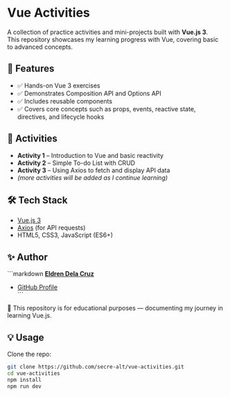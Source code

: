 # Vue Activities

A collection of practice activities and mini-projects built with **Vue.js 3**.  
This repository showcases my learning progress with Vue, covering basic to advanced concepts.

## 🚀 Features
- ✅ Hands-on Vue 3 exercises  
- ✅ Demonstrates Composition API and Options API  
- ✅ Includes reusable components  
- ✅ Covers core concepts such as props, events, reactive state, directives, and lifecycle hooks  

## 📂 Activities
- **Activity 1** – Introduction to Vue and basic reactivity  
- **Activity 2** – Simple To-do List with CRUD 
- **Activity 3** – Using Axios to fetch and display API data  
- *(more activities will be added as I continue learning)*  

## 🛠️ Tech Stack
- [Vue.js 3](https://vuejs.org/)  
- [Axios](https://axios-http.com/) (for API requests)  
- HTML5, CSS3, JavaScript (ES6+)  
## ✨ Author
\`\`\`markdown
[**Eldren Dela Cruz**](https://www.linkedin.com/in/eldren-dela-cruz-8a0858335/)  
- [GitHub Profile](https://github.com/secre-alt)  
\`\`\`

📌 This repository is for educational purposes — documenting my journey in learning Vue.js.
## 💡 Usage
Clone the repo:
```bash
git clone https://github.com/secre-alt/vue-activities.git
cd vue-activities
npm install
npm run dev


